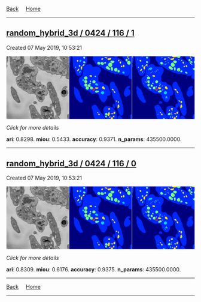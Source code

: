 
[Back](..)&nbsp;&nbsp;&nbsp;&nbsp;&nbsp;[Home](https://leapmanlab.github.io/snapshots)

---

<div class="summary"><a href="1"><h2>random_hybrid_3d / 0424 / 116 / 1</h2></a><p>Created 07 May 2019, 10:53:21
</p><a href="1"><img src="1/media/summary.png" align="center"></a><p>
<i>Click for more details</i>
</p></div>

**ari**: 0.8298. **miou**: 0.5433. **accuracy**: 0.9371. **n_params**: 435500.0000. 

---

<div class="summary"><a href="0"><h2>random_hybrid_3d / 0424 / 116 / 0</h2></a><p>Created 07 May 2019, 10:53:21
</p><a href="0"><img src="0/media/summary.png" align="center"></a><p>
<i>Click for more details</i>
</p></div>

**ari**: 0.8309. **miou**: 0.6176. **accuracy**: 0.9375. **n_params**: 435500.0000. 

---

[Back](..)&nbsp;&nbsp;&nbsp;&nbsp;&nbsp;[Home](https://leapmanlab.github.io/snapshots)

---